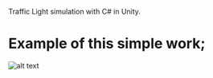 Traffic Light simulation with C# in Unity.

# Example of this simple work; 

![alt text](https://media.discordapp.net/attachments/857310328475222046/857820728171036692/2021.06.25-06.02_01_1.gif?width=732&height=412)
